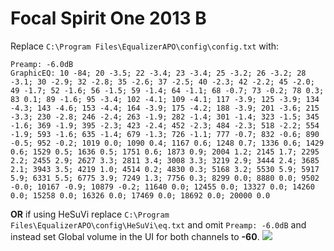 # Focal Spirit One 2013 B
Replace `C:\Program Files\EqualizerAPO\config\config.txt` with:
```
Preamp: -6.0dB
GraphicEQ: 10 -84; 20 -3.5; 22 -3.4; 23 -3.4; 25 -3.2; 26 -3.2; 28 -3.1; 30 -2.9; 32 -2.8; 35 -2.6; 37 -2.5; 40 -2.3; 42 -2.2; 45 -2.0; 49 -1.7; 52 -1.6; 56 -1.5; 59 -1.4; 64 -1.1; 68 -0.7; 73 -0.2; 78 0.3; 83 0.1; 89 -1.6; 95 -3.4; 102 -4.1; 109 -4.1; 117 -3.9; 125 -3.9; 134 -4.3; 143 -4.6; 153 -4.4; 164 -3.9; 175 -4.2; 188 -3.9; 201 -3.6; 215 -3.3; 230 -2.8; 246 -2.4; 263 -1.9; 282 -1.4; 301 -1.4; 323 -1.5; 345 -1.6; 369 -1.9; 395 -2.3; 423 -2.4; 452 -2.3; 484 -2.3; 518 -2.2; 554 -1.9; 593 -1.6; 635 -1.4; 679 -1.3; 726 -1.1; 777 -0.7; 832 -0.6; 890 -0.5; 952 -0.2; 1019 0.0; 1090 0.4; 1167 0.6; 1248 0.7; 1336 0.6; 1429 0.6; 1529 0.5; 1636 0.5; 1751 0.6; 1873 0.9; 2004 1.2; 2145 1.7; 2295 2.2; 2455 2.9; 2627 3.3; 2811 3.4; 3008 3.3; 3219 2.9; 3444 2.4; 3685 2.1; 3943 3.5; 4219 1.0; 4514 0.2; 4830 0.3; 5168 3.2; 5530 5.9; 5917 5.9; 6331 5.5; 6775 3.9; 7249 1.3; 7756 0.3; 8299 0.0; 8880 0.0; 9502 -0.0; 10167 -0.9; 10879 -0.2; 11640 0.0; 12455 0.0; 13327 0.0; 14260 0.0; 15258 0.0; 16326 0.0; 17469 0.0; 18692 0.0; 20000 0.0
```
**OR** if using HeSuVi replace `C:\Program Files\EqualizerAPO\config\HeSuVi\eq.txt` and omit `Preamp: -6.0dB` and instead set Global volume in the UI for both channels to **-60**.
![](https://raw.githubusercontent.com/jaakkopasanen/AutoEq/master/results/SBAF-Serious/innerfidelity/onear/Focal%20Spirit%20One%202013%20B/Focal%20Spirit%20One%202013%20B.png)